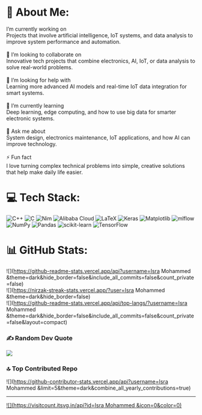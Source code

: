 # 💫 About Me:
I’m currently working on<br>Projects that involve artificial intelligence, IoT systems, and data analysis to improve system performance and automation.<br><br>🤝 I’m looking to collaborate on<br>Innovative tech projects that combine electronics, AI, IoT, or data analysis to solve real-world problems.<br><br>🙌 I’m looking for help with<br>Learning more advanced AI models and real-time IoT data integration for smart systems.<br><br>🌱 I’m currently learning<br>Deep learning, edge computing, and how to use big data for smarter electronic systems.<br><br>💬 Ask me about<br>System design, electronics maintenance, IoT applications, and how AI can improve technology.<br><br>⚡ Fun fact<br>I love turning complex technical problems into simple, creative solutions that help make daily life easier.


# 💻 Tech Stack:
![C++](https://img.shields.io/badge/c++-%2300599C.svg?style=plastic&logo=c%2B%2B&logoColor=white) ![C](https://img.shields.io/badge/c-%2300599C.svg?style=plastic&logo=c&logoColor=white) ![Nim](https://img.shields.io/badge/nim-%23FFE953.svg?style=plastic&logo=nim&logoColor=white) ![Alibaba Cloud](https://img.shields.io/badge/AlibabaCloud-%23FF6701.svg?style=plastic&logo=alibabacloud&logoColor=white) ![LaTeX](https://img.shields.io/badge/latex-%23008080.svg?style=plastic&logo=latex&logoColor=white) ![Keras](https://img.shields.io/badge/Keras-%23D00000.svg?style=plastic&logo=Keras&logoColor=white) ![Matplotlib](https://img.shields.io/badge/Matplotlib-%23ffffff.svg?style=plastic&logo=Matplotlib&logoColor=black) ![mlflow](https://img.shields.io/badge/mlflow-%23d9ead3.svg?style=plastic&logo=numpy&logoColor=blue) ![NumPy](https://img.shields.io/badge/numpy-%23013243.svg?style=plastic&logo=numpy&logoColor=white) ![Pandas](https://img.shields.io/badge/pandas-%23150458.svg?style=plastic&logo=pandas&logoColor=white) ![scikit-learn](https://img.shields.io/badge/scikit--learn-%23F7931E.svg?style=plastic&logo=scikit-learn&logoColor=white) ![TensorFlow](https://img.shields.io/badge/TensorFlow-%23FF6F00.svg?style=plastic&logo=TensorFlow&logoColor=white)
# 📊 GitHub Stats:
![](https://github-readme-stats.vercel.app/api?username=Isra Mohammed &theme=dark&hide_border=false&include_all_commits=false&count_private=false)<br/>
![](https://nirzak-streak-stats.vercel.app/?user=Isra Mohammed &theme=dark&hide_border=false)<br/>
![](https://github-readme-stats.vercel.app/api/top-langs/?username=Isra Mohammed &theme=dark&hide_border=false&include_all_commits=false&count_private=false&layout=compact)

### ✍️ Random Dev Quote
![](https://quotes-github-readme.vercel.app/api?type=horizontal&theme=radical)

### 🔝 Top Contributed Repo
![](https://github-contributor-stats.vercel.app/api?username=Isra Mohammed &limit=5&theme=dark&combine_all_yearly_contributions=true)

---
[![](https://visitcount.itsvg.in/api?id=Isra Mohammed &icon=0&color=0)](https://visitcount.itsvg.in)

<!-- Proudly created with GPRM ( https://gprm.itsvg.in ) -->
